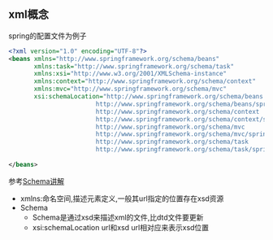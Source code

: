## xml概念
spring的配置文件为例子
```xml
<?xml version="1.0" encoding="UTF-8"?>
<beans xmlns="http://www.springframework.org/schema/beans"
       xmlns:task="http://www.springframework.org/schema/task"
       xmlns:xsi="http://www.w3.org/2001/XMLSchema-instance"
       xmlns:context="http://www.springframework.org/schema/context"
       xmlns:mvc="http://www.springframework.org/schema/mvc"
       xsi:schemaLocation="http://www.springframework.org/schema/beans
                        http://www.springframework.org/schema/beans/spring-beans-3.1.xsd    
                        http://www.springframework.org/schema/context    
                        http://www.springframework.org/schema/context/spring-context-3.1.xsd    
                        http://www.springframework.org/schema/mvc    
                        http://www.springframework.org/schema/mvc/spring-mvc-4.0.xsd
                        http://www.springframework.org/schema/task  
						http://www.springframework.org/schema/task/spring-task-3.2.xsd ">
						
</beans>						
```
参考[Schema讲解](https://www.cnblogs.com/DreamDrive/p/4184375.html)
- xmlns:命名空间,描述元素定义,一般其url指定的位置存在xsd资源
- Schema
	- Schema是通过xsd来描述xml的文件,比dtd文件要更新
	- xsi:schemaLocation url和xsd url相对应来表示xsd位置
	